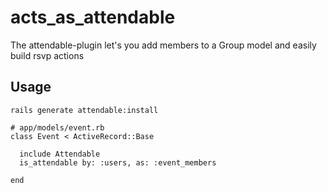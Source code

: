 acts_as_attendable
==========

The attendable-plugin let's you add members to a Group model and easily build rsvp actions

Usage
-----

```
rails generate attendable:install
```


```
# app/models/event.rb
class Event < ActiveRecord::Base
  
  include Attendable
  is_attendable by: :users, as: :event_members
    
end
```


